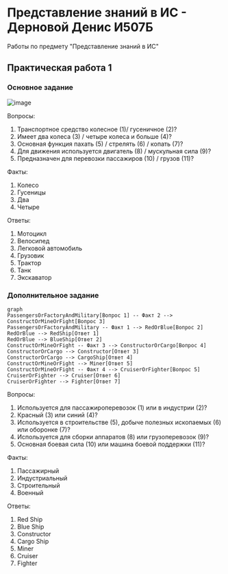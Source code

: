# Представление знаний в ИС - Дерновой Денис И507Б
Работы по предмету "Представление знаний в ИС"

## Практическая работа 1

### Основное задание
![image](https://user-images.githubusercontent.com/98609700/224122057-fb3611a4-a9de-4f63-89c5-018656812274.png)

Вопросы: 
1.	Транспортное средство колесное (1)/ гусеничное (2)?
2.	Имеет два колеса (3) / четыре колеса и больше (4)?
3.	Основная функция пахать (5) / стрелять (6) / копать (7)?
4.	Для движения используется двигатель (8) / мускульная сила (9)?
5.	Предназначен для перевозки пассажиров (10) / грузов (11)?

Факты:
1.	Колесо
2.	Гусеницы
3.	Два
4.	Четыре

Ответы:
1.	Мотоцикл
2.	Велосипед
3.	Легковой автомобиль
4.	Грузовик
5.	Трактор
6.	Танк
7.	Экскаватор

### Дополнительное задание
```mermaid
graph
PassengersOrFactoryAndMilitary[Вопрос 1] -- Факт 2 --> ConstructOrMineOrFight[Вопрос 3]
PassengersOrFactoryAndMilitary -- Факт 1 --> RedOrBlue[Вопрос 2]
RedOrBlue --> RedShip[Ответ 1]
RedOrBlue --> BlueShip[Ответ 2]
ConstructOrMineOrFight -- Факт 3 --> ConstructorOrCargo[Вопрос 4]
ConstructorOrCargo --> Constructor[Ответ 3]
ConstructorOrCargo --> CargoShip[Ответ 4]
ConstructOrMineOrFight --> Miner[Ответ 5]
ConstructOrMineOrFight -- Факт 4 --> CruiserOrFighter[Вопрос 5]
CruiserOrFighter --> Cruiser[Ответ 6]
CruiserOrFighter --> Fighter[Ответ 7]
```

Вопросы:
1.	Используется для пассажироперевозок (1) или в индустрии (2)?
2.	Красный (3) или синий (4)?
3.	Используется в строительстве (5), добыче полезных ископаемых (6) или оборонке (7)?
4.	Используется для сборки аппаратов (8) или грузоперевозок (9)?
5.	Основная боевая сила (10) или машина боевой поддержки (11)?

Факты:
1.	Пассажирный
2.	Индустриальный
3.	Строительный
4.	Военный

Ответы:
1.	Red Ship
2.	Blue Ship
3.	Constructor
4.	Cargo Ship
5.	Miner
6.	Cruiser
7.	Fighter
